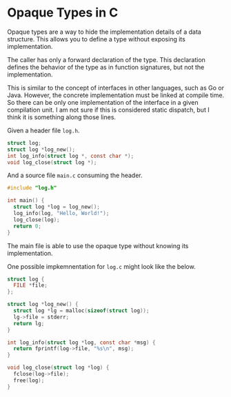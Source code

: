 # Opaque Types in C

Opaque types are a way to hide the implementation details of a data
structure. This allows you to define a type without exposing its
implementation.

The caller has only a forward declaration of the type. This declaration
defines the behavior of the type as in function signatures, but not the
implementation.

This is similar to the concept of interfaces in other languages, such as
Go or Java. However, the concrete implementation must be linked at
compile time. So there can be only one implementation of the interface
in a given compilation unit. I am not sure if this is considered static
dispatch, but I think it is something along those lines.

Given a header file `log.h`.

```c
struct log;
struct log *log_new();
int log_info(struct log *, const char *);
void log_close(struct log *);
```

And a source file `main.c` consuming the header.

```c
#include "log.h"

int main() {
  struct log *log = log_new();
  log_info(log, "Hello, World!");
  log_close(log);
  return 0;
}
```

The main file is able to use the opaque type without knowing its
implementation.

One possible impkemnentation for `log.c` might look like the below.

```c
struct log {
  FILE *file;
};

struct log *log_new() {
  struct log *lg = malloc(sizeof(struct log));
  lg->file = stderr;
  return lg;
}

int log_info(struct log *log, const char *msg) {
  return fprintf(log->file, "%s\n", msg);
}

void log_close(struct log *log) {
  fclose(log->file);
  free(log);
}
```
